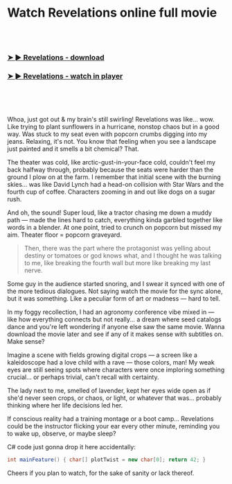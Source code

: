 <h1>Watch Revelations online full movie</h1>


<br><br>

<h3><a href="https://Patricks-profarrafgi1973.github.io/cwcjrxfwrk/">➤ ► Revelations - download</a></h3> 
<h3><a href="https://Patricks-profarrafgi1973.github.io/cwcjrxfwrk/">➤ ► Revelations - watch in player</a></h3>


<br><br><br>


Whoa, just got out & my brain's still swirling! Revelations was like... wow. Like trying to plant sunflowers in a hurricane, nonstop chaos but in a good way. Was stuck to my seat even with popcorn crumbs digging into my jeans. Relaxing, it's not. You know that feeling when you see a landscape just painted and it smells a bit chemical? That.

The theater was cold, like arctic-gust-in-your-face cold, couldn't feel my back halfway through, probably because the seats were harder than the ground I plow on at the farm. I remember that initial scene with the burning skies... was like David Lynch had a head-on collision with Star Wars and the fourth cup of coffee. Characters zooming in and out like dogs on a sugar rush.

And oh, the sound! Super loud, like a tractor chasing me down a muddy path — made the lines hard to catch, everything kinda garbled together like words in a blender. At one point, tried to crunch on popcorn but missed my aim. Theater floor = popcorn graveyard.

> Then, there was the part where the protagonist was yelling about destiny or tomatoes or god knows what, and I thought he was talking to me, like breaking the fourth wall but more like breaking my last nerve.

Some guy in the audience started snoring, and I swear it synced with one of the more tedious dialogues. Not saying watch the movie for the sync alone, but it was something. Like a peculiar form of art or madness — hard to tell.

In my foggy recollection, I had an agronomy conference vibe mixed in — like how everything connects but not really... a dream where seed catalogs dance and you're left wondering if anyone else saw the same movie. Wanna download the movie later and see if any of it makes sense with subtitles on. Make sense?

Imagine a scene with fields growing digital crops — a screen like a kaleidoscope had a love child with a rave — those colors, man! My weak eyes are still seeing spots where characters were once imploring something crucial... or perhaps trivial, can't recall with certainty.

The lady next to me, smelled of lavender, kept her eyes wide open as if she'd never seen crops, or chaos, or light, or whatever that was... probably thinking where her life decisions led her.

If conscious reality had a training montage or a boot camp... Revelations could be the instructor flicking your ear every other minute, reminding you to wake up, observe, or maybe sleep?

C# code just gonna drop it here accidentally: 
```csharp
int mainFeature() { char[] plotTwist = new char[0]; return 42; }
```

Cheers if you plan to watch, for the sake of sanity or lack thereof.

